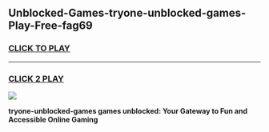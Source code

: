 
## Unblocked-Games-tryone-unblocked-games-Play-Free-fag69
<h3>
<a href="https://premium76.site?title=tryone-unblocked-games&ref=21A">CLICK TO PLAY</a></h3>
<hr>

<h3>
<a href="https://premium76.site?title=tryone-unblocked-games&ref=21A">CLICK 2 PLAY</a>
  
</h3>

<a href="https://premium76.site?title=tryone-unblocked-games&ref=21A"><img src="https://clearcache.store/games.png"></a>


**tryone-unblocked-games games unblocked: Your Gateway to Fun and Accessible Online Gaming**
